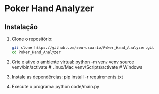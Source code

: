 # Poker Hand Analyzer

## Instalação

1. Clone o repositório:
   ```bash
   git clone https://github.com/seu-usuario/Poker_Hand_Analyzer.git
   cd Poker_Hand_Analyzer

2. Crie e ative o ambiente virtual: 
   python -m venv venv
   source venv/bin/activate  # Linux/Mac
   venv\Scripts\activate     # Windows

3. Instale as dependências:
   pip install -r requirements.txt

4. Execute o programa:
   python code/main.py
